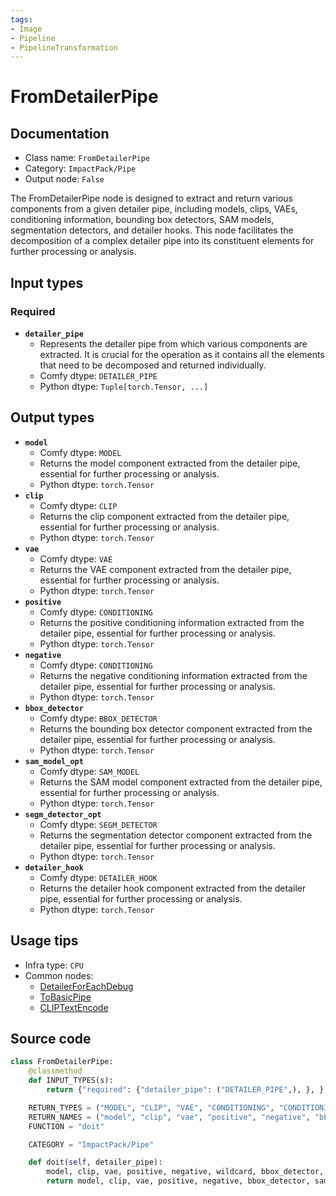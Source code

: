```yaml
---
tags:
- Image
- Pipeline
- PipelineTransformation
---
```


# FromDetailerPipe
## Documentation
- Class name: `FromDetailerPipe`
- Category: `ImpactPack/Pipe`
- Output node: `False`

The FromDetailerPipe node is designed to extract and return various components from a given detailer pipe, including models, clips, VAEs, conditioning information, bounding box detectors, SAM models, segmentation detectors, and detailer hooks. This node facilitates the decomposition of a complex detailer pipe into its constituent elements for further processing or analysis.
## Input types
### Required
- **`detailer_pipe`**
    - Represents the detailer pipe from which various components are extracted. It is crucial for the operation as it contains all the elements that need to be decomposed and returned individually.
    - Comfy dtype: `DETAILER_PIPE`
    - Python dtype: `Tuple[torch.Tensor, ...]`
## Output types
- **`model`**
    - Comfy dtype: `MODEL`
    - Returns the model component extracted from the detailer pipe, essential for further processing or analysis.
    - Python dtype: `torch.Tensor`
- **`clip`**
    - Comfy dtype: `CLIP`
    - Returns the clip component extracted from the detailer pipe, essential for further processing or analysis.
    - Python dtype: `torch.Tensor`
- **`vae`**
    - Comfy dtype: `VAE`
    - Returns the VAE component extracted from the detailer pipe, essential for further processing or analysis.
    - Python dtype: `torch.Tensor`
- **`positive`**
    - Comfy dtype: `CONDITIONING`
    - Returns the positive conditioning information extracted from the detailer pipe, essential for further processing or analysis.
    - Python dtype: `torch.Tensor`
- **`negative`**
    - Comfy dtype: `CONDITIONING`
    - Returns the negative conditioning information extracted from the detailer pipe, essential for further processing or analysis.
    - Python dtype: `torch.Tensor`
- **`bbox_detector`**
    - Comfy dtype: `BBOX_DETECTOR`
    - Returns the bounding box detector component extracted from the detailer pipe, essential for further processing or analysis.
    - Python dtype: `torch.Tensor`
- **`sam_model_opt`**
    - Comfy dtype: `SAM_MODEL`
    - Returns the SAM model component extracted from the detailer pipe, essential for further processing or analysis.
    - Python dtype: `torch.Tensor`
- **`segm_detector_opt`**
    - Comfy dtype: `SEGM_DETECTOR`
    - Returns the segmentation detector component extracted from the detailer pipe, essential for further processing or analysis.
    - Python dtype: `torch.Tensor`
- **`detailer_hook`**
    - Comfy dtype: `DETAILER_HOOK`
    - Returns the detailer hook component extracted from the detailer pipe, essential for further processing or analysis.
    - Python dtype: `torch.Tensor`
## Usage tips
- Infra type: `CPU`
- Common nodes:
    - [DetailerForEachDebug](../../ComfyUI-Impact-Pack/Nodes/DetailerForEachDebug.md)
    - [ToBasicPipe](../../ComfyUI-Impact-Pack/Nodes/ToBasicPipe.md)
    - [CLIPTextEncode](../../Comfy/Nodes/CLIPTextEncode.md)



## Source code
```python
class FromDetailerPipe:
    @classmethod
    def INPUT_TYPES(s):
        return {"required": {"detailer_pipe": ("DETAILER_PIPE",), }, }

    RETURN_TYPES = ("MODEL", "CLIP", "VAE", "CONDITIONING", "CONDITIONING", "BBOX_DETECTOR", "SAM_MODEL", "SEGM_DETECTOR", "DETAILER_HOOK")
    RETURN_NAMES = ("model", "clip", "vae", "positive", "negative", "bbox_detector", "sam_model_opt", "segm_detector_opt", "detailer_hook")
    FUNCTION = "doit"

    CATEGORY = "ImpactPack/Pipe"

    def doit(self, detailer_pipe):
        model, clip, vae, positive, negative, wildcard, bbox_detector, segm_detector_opt, sam_model_opt, detailer_hook, _, _, _, _ = detailer_pipe
        return model, clip, vae, positive, negative, bbox_detector, sam_model_opt, segm_detector_opt, detailer_hook

```
